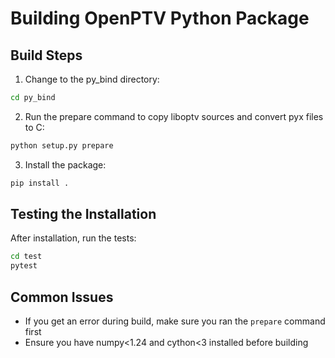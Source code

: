 # Building OpenPTV Python Package

## Build Steps

1. Change to the py_bind directory:
```bash
cd py_bind
```

2. Run the prepare command to copy liboptv sources and convert pyx files to C:
```bash
python setup.py prepare
```

3. Install the package:
```bash
pip install .
```

## Testing the Installation

After installation, run the tests:
```bash
cd test
pytest
```

## Common Issues

- If you get an error during build, make sure you ran the `prepare` command first
- Ensure you have numpy<1.24 and cython<3 installed before building